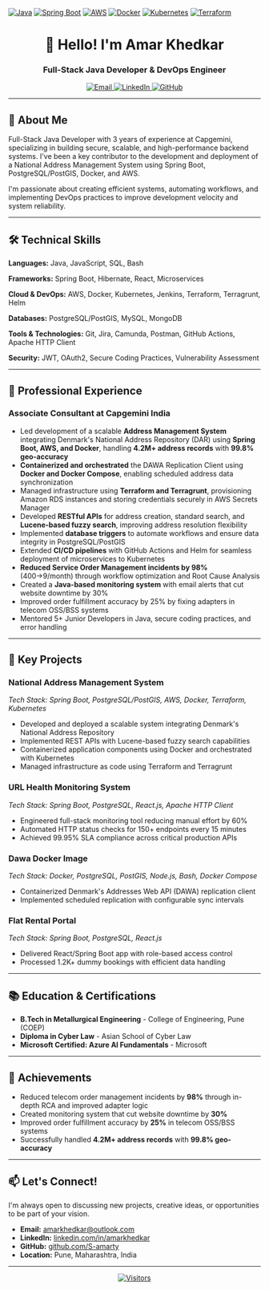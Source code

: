 [![Java](https://img.shields.io/badge/Java-ED8B00?style=for-the-badge&logo=openjdk&logoColor=white)](https://www.java.com/)
[![Spring Boot](https://img.shields.io/badge/Spring_Boot-6DB33F?style=for-the-badge&logo=spring-boot&logoColor=white)](https://spring.io/projects/spring-boot)
[![AWS](https://img.shields.io/badge/AWS-232F3E?style=for-the-badge&logo=amazon-aws&logoColor=white)](https://aws.amazon.com/)
[![Docker](https://img.shields.io/badge/Docker-2496ED?style=for-the-badge&logo=docker&logoColor=white)](https://www.docker.com/)
[![Kubernetes](https://img.shields.io/badge/Kubernetes-326CE5?style=for-the-badge&logo=kubernetes&logoColor=white)](https://kubernetes.io/)
[![Terraform](https://img.shields.io/badge/Terraform-7B42BC?style=for-the-badge&logo=terraform&logoColor=white)](https://www.terraform.io/)

<div align="center">
  <h1>👋 Hello! I'm Amar Khedkar</h1>
  <h3>Full-Stack Java Developer & DevOps Engineer</h3>
  
  <div>
    <a href="mailto:amarkhedkar@outlook.com">
      <img src="https://toppng.com/uploads/preview/email-icon-11549824998kxtgh4g0tp.png" alt="Email">
    </a>
    <a href="https://linkedin.com/in/amarkhedkar">
      <img src="https://img.shields.io/badge/LinkedIn-0077B5?style=flat-square&logo=linkedin&logoColor=white" alt="LinkedIn">
    </a>
    <a href="https://github.com/S-amarty">
      <img src="https://img.shields.io/badge/GitHub-100000?style=flat-square&logo=github&logoColor=white" alt="GitHub">
    </a>
  </div>
</div>

---

## 🚀 About Me

Full-Stack Java Developer with 3 years of experience at Capgemini, specializing in building secure, scalable, and high-performance backend systems. I've been a key contributor to the development and deployment of a National Address Management System using Spring Boot, PostgreSQL/PostGIS, Docker, and AWS.

I'm passionate about creating efficient systems, automating workflows, and implementing DevOps practices to improve development velocity and system reliability.

---

## 🛠️ Technical Skills

**Languages:** Java, JavaScript, SQL, Bash

**Frameworks:** Spring Boot, Hibernate, React, Microservices

**Cloud & DevOps:** AWS, Docker, Kubernetes, Jenkins, Terraform, Terragrunt, Helm

**Databases:** PostgreSQL/PostGIS, MySQL, MongoDB

**Tools & Technologies:** Git, Jira, Camunda, Postman, GitHub Actions, Apache HTTP Client

**Security:** JWT, OAuth2, Secure Coding Practices, Vulnerability Assessment

---

## 💼 Professional Experience

### **Associate Consultant** at Capgemini India

- Led development of a scalable **Address Management System** integrating Denmark's National Address Repository (DAR) using **Spring Boot, AWS, and Docker**, handling **4.2M+ address records** with **99.8% geo-accuracy**
- **Containerized and orchestrated** the DAWA Replication Client using **Docker and Docker Compose**, enabling scheduled address data synchronization
- Managed infrastructure using **Terraform and Terragrunt**, provisioning Amazon RDS instances and storing credentials securely in AWS Secrets Manager
- Developed **RESTful APIs** for address creation, standard search, and **Lucene-based fuzzy search**, improving address resolution flexibility
- Implemented **database triggers** to automate workflows and ensure data integrity in PostgreSQL/PostGIS
- Extended **CI/CD pipelines** with GitHub Actions and Helm for seamless deployment of microservices to Kubernetes
- **Reduced Service Order Management incidents by 98%** (400→9/month) through workflow optimization and Root Cause Analysis
- Created a **Java-based monitoring system** with email alerts that cut website downtime by 30%
- Improved order fulfillment accuracy by 25% by fixing adapters in telecom OSS/BSS systems
- Mentored 5+ Junior Developers in Java, secure coding practices, and error handling

---

## 🚀 Key Projects

### **National Address Management System**
*Tech Stack: Spring Boot, PostgreSQL/PostGIS, AWS, Docker, Terraform, Kubernetes*

- Developed and deployed a scalable system integrating Denmark's National Address Repository
- Implemented REST APIs with Lucene-based fuzzy search capabilities
- Containerized application components using Docker and orchestrated with Kubernetes
- Managed infrastructure as code using Terraform and Terragrunt

### **URL Health Monitoring System**
*Tech Stack: Spring Boot, PostgreSQL, React.js, Apache HTTP Client*

- Engineered full-stack monitoring tool reducing manual effort by 60%
- Automated HTTP status checks for 150+ endpoints every 15 minutes
- Achieved 99.95% SLA compliance across critical production APIs

### **Dawa Docker Image**
*Tech Stack: Docker, PostgreSQL, PostGIS, Node.js, Bash, Docker Compose*

- Containerized Denmark's Addresses Web API (DAWA) replication client
- Implemented scheduled replication with configurable sync intervals

### **Flat Rental Portal**
*Tech Stack: Spring Boot, PostgreSQL, React.js*

- Delivered React/Spring Boot app with role-based access control
- Processed 1.2K+ dummy bookings with efficient data handling

---

## 📚 Education & Certifications

- **B.Tech in Metallurgical Engineering** - College of Engineering, Pune (COEP)
- **Diploma in Cyber Law** - Asian School of Cyber Law
- **Microsoft Certified: Azure AI Fundamentals** - Microsoft

---

## 🌟 Achievements

- Reduced telecom order management incidents by **98%** through in-depth RCA and improved adapter logic
- Created monitoring system that cut website downtime by **30%**
- Improved order fulfillment accuracy by **25%** in telecom OSS/BSS systems
- Successfully handled **4.2M+ address records** with **99.8% geo-accuracy**

---

## 📫 Let's Connect!

I'm always open to discussing new projects, creative ideas, or opportunities to be part of your vision.

- **Email:** [amarkhedkar@outlook.com](mailto:amarkhedkar@outlook.com)
- **LinkedIn:** [linkedin.com/in/amarkhedkar](https://linkedin.com/in/amarkhedkar)
- **GitHub:** [github.com/S-amarty](https://github.com/S-amarty)
- **Location:** Pune, Maharashtra, India

---

<div align="center">
  
[![Visitors](https://komarev.com/ghpvc/?username=S-amarty&label=Profile%20Views&color=blue&style=flat)](https://github.com/S-amarty)

</div>